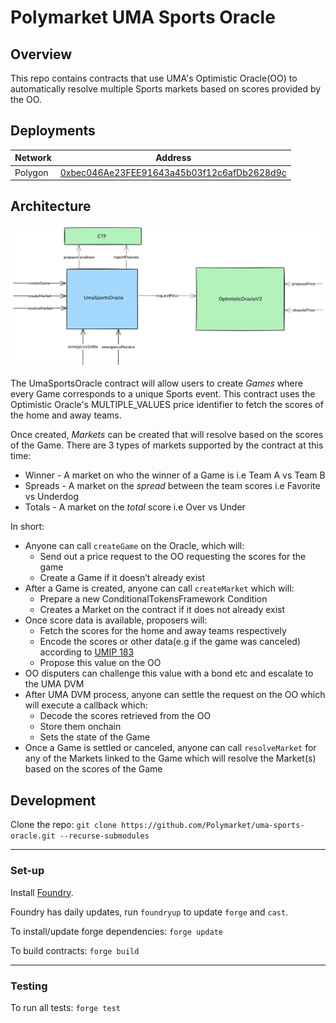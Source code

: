 # Polymarket UMA Sports Oracle

## Overview

This repo contains contracts that use UMA's Optimistic Oracle(OO) to automatically resolve multiple Sports markets based on scores provided by the OO.

## Deployments
| Network          | Address                                                                           |
| ---------------- | --------------------------------------------------------------------------------- |
| Polygon          |[0xbec046Ae23FEE91643a45b03f12c6afDb2628d9c](https://polygonscan.com/address/0xbec046Ae23FEE91643a45b03f12c6afDb2628d9c)|


## Architecture
![Contract Architecture](./docs/arch.png)

The UmaSportsOracle contract will allow users to create _Games_ where every Game corresponds to a unique Sports event. This contract uses the Optimistic Oracle's MULTIPLE_VALUES price identifier to fetch the scores of the home and away teams.

Once created, _Markets_ can be created that will resolve based on the scores of the Game. 
There are 3 types of markets supported by the contract at this time:

* Winner    - A market on who the winner of a Game is i.e Team A vs Team B
* Spreads   - A market on the _spread_ between the team scores i.e Favorite vs Underdog
* Totals    - A market on the _total_ score i.e Over vs Under

In short:

* Anyone can call `createGame` on the Oracle, which will:
    - Send out a price request to the OO requesting the scores for the game
    - Create a Game if it doesn’t already exist
* After a Game is created, anyone can call `createMarket` which will:
    - Prepare a new ConditionalTokensFramework Condition
    - Creates a Market on the contract if it does not already exist
* Once score data is available, proposers will:
    - Fetch the scores for the home and away teams respectively
    - Encode the scores or other data(e.g if the game was canceled) according to [UMIP 183](https://github.com/UMAprotocol/UMIPs/blob/master/UMIPs/umip-183.md)
    - Propose this value on the OO
* OO disputers can challenge this value with a bond etc and escalate to the UMA DVM
* After UMA DVM process, anyone can settle the request on the OO which will execute a callback which:
    - Decode the scores retrieved from the OO
    - Store them onchain
    - Sets the state of the Game
* Once a Game is settled or canceled, anyone can call `resolveMarket` for any of the Markets linked to the Game which will resolve the Market(s) based on the scores of the Game


## Development

Clone the repo: `git clone https://github.com/Polymarket/uma-sports-oracle.git --recurse-submodules`

---

### Set-up

Install [Foundry](https://github.com/foundry-rs/foundry/).

Foundry has daily updates, run `foundryup` to update `forge` and `cast`.

To install/update forge dependencies: `forge update`

To build contracts: `forge build`

---

### Testing

To run all tests: `forge test`
